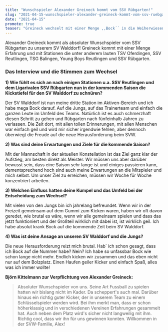 ```yaml
---
title: "Wunschspieler Alexander Greineck kommt vom SSV Rübgarten!"
slug: "2021-04-15-wunschspieler-alexander-greineck-kommt-vom-ssv-ruebgarten"
date: "2021-04-15"
promote: true
teaser: "Greineck wechselt mit einer Menge ,,Bock´´ in die Weiherwiesen."
---
```

Alexander Greineck kommt als absoluter Wunschspieler vom SSV Rübgarten zu unserem SV Walddorf! Greineck kommt mit einer Menge Erfahrung und mit Stationen die unter anderem lauten TSV Oferdingen, SSV Reutlingen, TSG Balingen, Young Boys Reutlingen und SSV Rübgarten.

### Das Interview und die Stimmen zum Wechsel

**1) Wie fühlt es sich an nach einigen Stationen u.a. SSV Reutlingen und dem Ligarivalen SSV Rübgarten nun in der kommenden Saison die Kickstiefel für den SV Walddorf zu schnüren?**

Der SV Walddorf ist nun meine dritte Station im Aktiven-Bereich und ich habe mega Bock darauf. Auf die Jungs, auf das Trainerteam und einfach die ganzen Leute im Umfeld des Teams. Natürlich ist es auch schmerzhaft diesen Schritt zu gehen und Rübgarten nach fünfeinhalb Jahren zu verlassen. Die Zeit dort, mit allen tollen Erinnerungen, mit allen Menschen war einfach geil und wird mir sicher irgendwie fehlen, aber dennoch überwiegt die Freude auf die neue Herausforderung beim SVW.

**2) Was sind deine Erwartungen und Ziele für die kommende Saison?**

Mit der Mannschaft in der aktuellen Konstellation ist das Ziel ganz klar der Aufstieg, am besten direkt als Meister. Wir müssen uns aber darüber bewusst sein, dass eine Saison sehr lange ist und einiges passieren kann, dementsprechend hoch sind auch meine Erwartungen an die Mitspieler und mich selbst. Um unser Ziel zu erreichen, müssen wir Woche für Woche konzentriert arbeiten.

**3) Welchen Einfluss hatten deine Kumpel und das Umfeld bei der Entscheidung zum Wechsel?**

Mit vielen von den Jungs bin ich jahrelang befreundet. Wenn wir in der Freizeit gemeinsam auf dem Gummi zum Kicken waren, haben wir oft davon geredet, wie brutal es wäre, wenn wir alle gemeinsam spielen und dass das jetzt funktioniert und der Großteil wirklich mit dabei ist, ist wirklich geil. Ich habe absolut krank Bock auf die kommende Zeit beim SV Walddorf.

**4) Was ist deine Ansage an unseren SV Walddorf und die Jungs?**

Die neue Herausforderung reizt mich brutal. Hab´ ich schon gesagt, dass ich Bock auf die Nummer habe? Nein? Ich habe so unfassbar Bock wie schon lange nicht mehr. Endlich kicken wir zusammen und das eben nicht nur auf dem Bolzplatz. Einen Haufen geiler Kicker und einfach Spaß, alles was ich immer wollte!

**Björn Kittelmann zur Verpflichtung von Alexander Greineck:**

> Absoluter Wunschspieler von uns. Seine Art Fussball zu spielen hatten wir bislang nicht im Kader. Da scheppert's auch mal. Darüber hinaus ein richtig guter Kicker, der in unserem Team zu einem Schlüsselspieler werden wird. Bei ihm merkt man, dass er schon höherklassig und in verschiedenen Vereinen Erfahrungen gesammelt hat. Auch neben dem Platz wird's sicher nicht langweilig mit ihm. Richtig cool, dass wir ihn für uns gewinnen konnten. Willkommen in der SVW-Familie, Alex!


 


 
